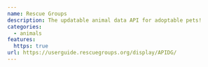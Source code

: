 ```yaml
---
name: Rescue Groups
description: The updatable animal data API for adoptable pets!
categories:
  - animals
features:
  https: true
url: https://userguide.rescuegroups.org/display/APIDG/
---
```

